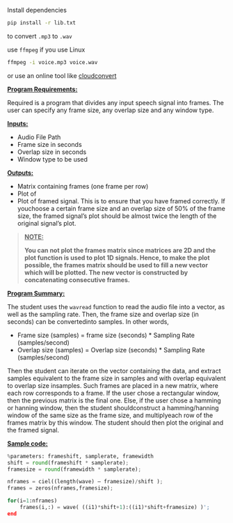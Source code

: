 Install dependencies

```bash
pip install -r lib.txt
```

to convert `.mp3` to `.wav`

use `ffmpeg` if you use Linux

```bash
ffmpeg -i voice.mp3 voice.wav
```
or use an online tool like [cloudconvert](https://cloudconvert.com/mp3-to-wav)


<u>**Program Requirements:**</u>

Required is a program that divides any input speech signal into frames. The user can specify any frame size, any overlap size and any window type.

<u>**Inputs:**</u>

- Audio File Path
- Frame size in seconds
- Overlap size in seconds
- Window type to be used 

<u>**Outputs:**</u>

- Matrix containing frames (one frame per row)
- Plot of 
- Plot of framed signal. This is to ensure that you have framed correctly. If youchoose a certain frame size and an overlap size of 50% of the frame size, the
framed signal’s plot should be almost twice the length of the original signal’s
plot.

> <u>**NOTE:**</u>
> 
> **You can not plot the frames matrix since matrices are 2D and the plot
function is used to plot 1D signals. Hence, to make the plot possible, the
frames matrix should be used to fill a new vector which will be plotted. The
new vector is constructed by concatenating consecutive frames.**

<u>**Program Summary:**</u>

The student uses the `wavread` function to read the audio file into a vector, as well as the sampling rate. Then, the frame size and overlap size (in seconds) can be convertedinto samples. In other words,

- Frame size (samples) = frame size (seconds) * Sampling Rate (samples/second)
- Overlap size (samples) = Overlap size (seconds) * Sampling Rate (samples/second)

Then the student can iterate on the vector containing the data, and extract samples
equivalent to the frame size in samples and with overlap equivalent to overlap size insamples. Such frames are placed in a new matrix, where each row corresponds to a
frame. If the user chose a rectangular window, then the previous matrix is the final
one. Else, if the user chose a hamming or hanning window, then the student shouldconstruct a hamming/hanning window of the same size as the frame size, and multiplyeach row of the frames matrix by this window. The student should then plot the
original and the framed signal.

<u>**Sample code:**</u>

```python
%parameters: frameshift, samplerate, framewidth
shift = round(frameshift * samplerate);
framesize = round(framewidth * samplerate);

nframes = ciel((length(wave) – framesize)/shift );
frames = zeros(nframes,framesize);

for(i=1:nframes)
    frames(i,:) = wave( ((i1)*shift+1):((i1)*shift+framesize) )';
end

```